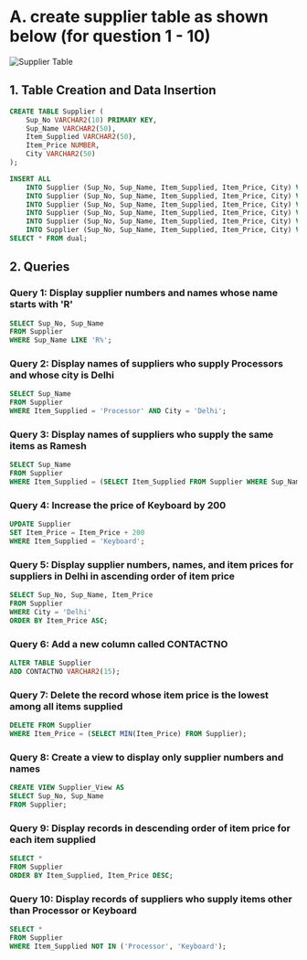 
# A. create supplier table as shown below (for question 1 - 10)
![Supplier Table](./images/supplier_table.jpg)
## 1. Table Creation and Data Insertion

```sql
CREATE TABLE Supplier (
    Sup_No VARCHAR2(10) PRIMARY KEY,
    Sup_Name VARCHAR2(50),
    Item_Supplied VARCHAR2(50),
    Item_Price NUMBER,
    City VARCHAR2(50)
);

INSERT ALL
    INTO Supplier (Sup_No, Sup_Name, Item_Supplied, Item_Price, City) VALUES ('S1', 'Suresh', 'Keyboard', 400, 'Hyderabad')
    INTO Supplier (Sup_No, Sup_Name, Item_Supplied, Item_Price, City) VALUES ('S2', 'Kiran', 'Processor', 8000, 'Delhi')
    INTO Supplier (Sup_No, Sup_Name, Item_Supplied, Item_Price, City) VALUES ('S3', 'Mohan', 'Mouse', 350, 'Delhi')
    INTO Supplier (Sup_No, Sup_Name, Item_Supplied, Item_Price, City) VALUES ('S4', 'Ramesh', 'Processor', 9000, 'Bangalore')
    INTO Supplier (Sup_No, Sup_Name, Item_Supplied, Item_Price, City) VALUES ('S5', 'Manish', 'Printer', 6000, 'Mumbai')
    INTO Supplier (Sup_No, Sup_Name, Item_Supplied, Item_Price, City) VALUES ('S6', 'Srikanth', 'Processor', 8500, 'Chennai')
SELECT * FROM dual;
```

## 2. Queries

### Query 1: Display supplier numbers and names whose name starts with 'R'
```sql
SELECT Sup_No, Sup_Name 
FROM Supplier 
WHERE Sup_Name LIKE 'R%';
```

### Query 2: Display names of suppliers who supply Processors and whose city is Delhi
```sql
SELECT Sup_Name 
FROM Supplier 
WHERE Item_Supplied = 'Processor' AND City = 'Delhi';
```

### Query 3: Display names of suppliers who supply the same items as Ramesh
```sql
SELECT Sup_Name 
FROM Supplier 
WHERE Item_Supplied = (SELECT Item_Supplied FROM Supplier WHERE Sup_Name = 'Ramesh');
```

### Query 4: Increase the price of Keyboard by 200
```sql
UPDATE Supplier 
SET Item_Price = Item_Price + 200 
WHERE Item_Supplied = 'Keyboard';
```

### Query 5: Display supplier numbers, names, and item prices for suppliers in Delhi in ascending order of item price
```sql
SELECT Sup_No, Sup_Name, Item_Price 
FROM Supplier 
WHERE City = 'Delhi' 
ORDER BY Item_Price ASC;
```

### Query 6: Add a new column called CONTACTNO
```sql
ALTER TABLE Supplier 
ADD CONTACTNO VARCHAR2(15);
```

### Query 7: Delete the record whose item price is the lowest among all items supplied
```sql
DELETE FROM Supplier 
WHERE Item_Price = (SELECT MIN(Item_Price) FROM Supplier);
```

### Query 8: Create a view to display only supplier numbers and names
```sql
CREATE VIEW Supplier_View AS 
SELECT Sup_No, Sup_Name 
FROM Supplier;
```

### Query 9: Display records in descending order of item price for each item supplied
```sql
SELECT * 
FROM Supplier 
ORDER BY Item_Supplied, Item_Price DESC;
```

### Query 10: Display records of suppliers who supply items other than Processor or Keyboard
```sql
SELECT * 
FROM Supplier 
WHERE Item_Supplied NOT IN ('Processor', 'Keyboard');
```
